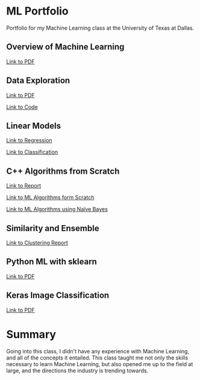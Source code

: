 # ML Portfolio
Portfolio for my Machine Learning class at the University of Texas at Dallas.

## Overview of Machine Learning 
[Link to PDF](https://github.com/anuragdiwate/ML_Portfolio/blob/f0b37f234d8e5a4fb3b38d509bf1dbb7235bc171/Overview%20of%20ML.pdf)

## Data Exploration
[Link to PDF](https://github.com/anuragdiwate/ML_Portfolio/blob/main/Data%20Exploration.pdf)

[Link to Code](https://github.com/anuragdiwate/ML_Portfolio/blob/main/dataExploration.cpp)

## Linear Models
[Link to Regression](https://github.com/anuragdiwate/ML_Portfolio/blob/main/Regression.pdf)

[Link to Classification](https://github.com/anuragdiwate/ML_Portfolio/blob/main/Classification.pdf)

## C++ Algorithms from Scratch
[Link to Report](https://github.com/anuragdiwate/ML_Portfolio/blob/main/C%2B%2B%20Algos%20Report.pdf)

[Link to ML Algorithms form Scratch](https://github.com/anuragdiwate/ML_Portfolio/blob/main/MLAlgos.cpp)

[Link to ML Algorithms using Naïve Bayes](https://github.com/anuragdiwate/ML_Portfolio/blob/main/MLAlgosNB.cpp)

## Similarity and Ensemble
[Link to Clustering Report](https://github.com/anuragdiwate/ML_Portfolio/blob/main/clusteringReport.pdf)

## Python ML with sklearn
[Link to PDF](https://github.com/anuragdiwate/ML_Portfolio/blob/main/sklearnML.pdf)

## Keras Image Classification
[Link to PDF](https://github.com/anuragdiwate/ML_Portfolio/blob/main/ImageClassification.pdf)

# Summary
Going into this class, I didn't have any experience with Machine Learning, and all of the concepts it entailed. This class taught me not only the skills necessary to learn Machine Learning, but also opened me up to the field at large, and the directions the industry is trending towards. 

